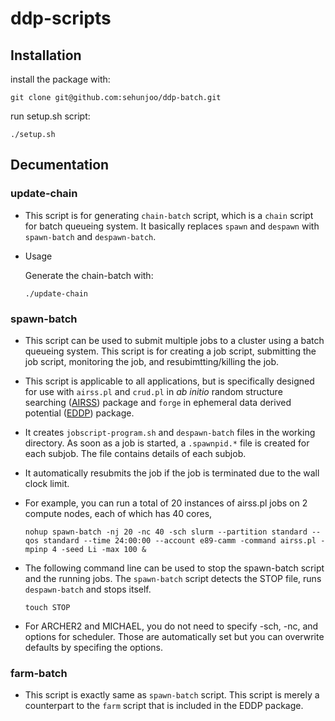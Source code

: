 # ddp-scripts

## Installation
install the package with:

`git clone git@github.com:sehunjoo/ddp-batch.git`

run setup.sh script:

`./setup.sh`

## Decumentation

### update-chain

- This script is for generating `chain-batch` script, which is a `chain` script for batch queueing system. It basically replaces `spawn` and `despawn` with `spawn-batch` and `despawn-batch`.
- Usage

  Generate the chain-batch with:
 
  `./update-chain`

### spawn-batch

- This script can be used to submit multiple jobs to a cluster using a batch queueing system. This script is for creating a job script, submitting the job script, monitoring the job, and resubimtting/killing the job.
- This script is applicable to all applications, but is specifically designed for use with `airss.pl` and `crud.pl` in  _ab initio_ random structure searching ([AIRSS](https://www.mtg.msm.cam.ac.uk/Codes/AIRSS)) package and `forge` in ephemeral data derived potential ([EDDP](https://www.mtg.msm.cam.ac.uk/Codes/EDDP)) package.
- It creates `jobscript-program.sh` and `despawn-batch` files in the working directory. As soon as a job is started, a `.spawnpid.*` file is created for each subjob. The file contains details of each subjob.
- It automatically resubmits the job if the job is terminated due to the wall clock limit.
- For example, you can run a total of 20 instances of airss.pl jobs on 2 compute nodes, each of which has 40 cores,

  `nohup spawn-batch -nj 20 -nc 40 -sch slurm --partition standard --qos standard --time 24:00:00 --account e89-camm -command airss.pl -mpinp 4 -seed Li -max 100 &`

- The following command line can be used to stop the spawn-batch script and the running jobs. The `spawn-batch` script detects the STOP file, runs `despawn-batch` and stops itself.

  `touch STOP`
- For ARCHER2 and MICHAEL, you do not need to specify -sch, -nc, and options for scheduler. Those are automatically set but you can overwrite defaults by specifing the options.

### farm-batch

- This script is exactly same as `spawn-batch` script. This script is merely a counterpart to the `farm` script that is included in the EDDP package.
